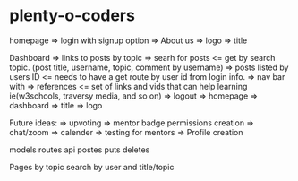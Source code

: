 # plenty-o-coders

homepage 
=> login with signup option
=> About us
=> logo
=> title

Dashboard
=> links to posts by topic
=> searh for posts 
    <= get by search topic. (post title, username, topic, comment by username)
=> posts listed by users ID
        <= needs to have a get route by user id from login info.
=> nav bar with 
    => references 
        <= set of links and vids that can help learning ie(w3schools, traversy media, and so on)
    => logout
    => homepage 
    => dashboard
    => title 
    => logo


Future ideas:
=> upvoting
=> mentor badge permissions creation
=> chat/zoom
=> calender
=> testing for mentors
=> Profile creation





models
routes
api postes puts deletes

Pages by topic
search by user and title/topic

